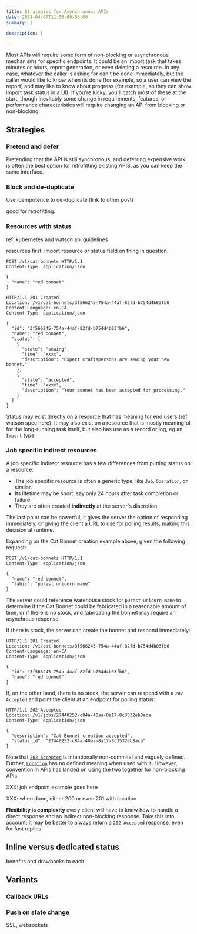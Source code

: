 ```yaml
---
title: Strategies for Asynchronous APIs
date: 2021-04-07T11:06:00-03:00
summary: |

description: |

---
```


Most APIs will require some form of non-blocking or asynchronous mechanisms for specific endpoints. It could be an
import task that takes minutes or hours, report generation, or even deleting a resource. In any case, whatever the caller
is asking for can't be done immediately, but the caller would like to know when its done (for example, so a user can view
the report) and may like to know about progress (for example, so they can show import task status in a UI). If you're lucky,
you'll catch most of these at the start, though inevitably some change in requirements, features, or performance
characteristics will require changing an API from blocking or non-blocking.

## Strategies

### Pretend and defer

Pretending that the API is still synchronous, and deferring expensive work, is often the best option for retrofitting
existing APIS, as you can keep the same interface.

### Block and de-duplicate

Use idempotence to de-duplicate (link to other post)

good for retrofitting.

### Resources with status

ref: kubernetes and watson api guidelines

resources first: import resource
*or* status field on thing in question.

```http
POST /v1/cat-bonnets HTTP/1.1
Content-Type: application/json

{
  "name": "red bonnet"
}
```
```http
HTTP/1.1 201 Created
Location: /v1/cat-bonnets/3f566245-754a-44af-82fd-b754d4b03fb6
Content-Language: en-CA
Content-Type: application/json

{
  "id": "3f566245-754a-44af-82fd-b754d4b03fb6",
  "name": "red bonnet",
  "status": [
    {
      "state": "sewing",
      "time": "xxxx",
      "description": "Expert craftspersons are sewing your new bonnet."
    },
    {
      "state": "accepted",
      "time": "xxxx",
      "description": "Your bonnet has been accepted for processing."
    }
  ]
}
```

Status may exist directly on a resource that has meaning for end users (ref watson spec here).
It may also exist on a resource that is mostly meaningful for the long-running task itself, but
also has use as a record or log, eg an `Import` type.

### Job specific indirect resources

A job specific indirect resource has a few differences from putting status on a resource:
- The job specific resource is often a generic type, like `Job`, `Operation`, or similar.
- Its lifetime may be short, say only 24 hours after task completion or failure.
- They are often created **indirectly** at the server's discretion.

The last point can be powerful; it gives the server the option of responding immediately,
or giving the client a URL to use for polling results, making this decision at runtime.

Expanding on the Cat Bonnet creation example above, given the following request:

```http
POST /v1/cat-bonnets HTTP/1.1
Content-Type: application/json

{
  "name": "red bonnet",
  "fabic": "purest unicorn mane"
}
```

The server could reference warehouse stock for `purest unicorn mane` to determine if the
Cat Bonnet could be fabricated in a reasonable amount of time, or if there is no stock,
and fabricating the bonnet may require an asynchrous response.

If there is stock, the server can create the bonnet and respond immediately:

```http
HTTP/1.1 201 Created
Location: /v1/cat-bonnets/3f566245-754a-44af-82fd-b754d4b03fb6
Content-Language: en-CA
Content-Type: application/json

{
  "id": "3f566245-754a-44af-82fd-b754d4b03fb6",
  "name": "red bonnet"
}
```

If, on the other hand, there is no stock, the server can respond with a `202 Accepted` and
point the client at an endpoint for polling status:

```http
HTTP/1.1 202 Accepted
Location: /v1/jobs/27440252-c84a-40aa-8a17-8c3532eb8aca
Content-Type: application/json

{
  "description": "Cat Bonnet creation accepted",
  "status_id": "27440252-c84a-40aa-8a17-8c3532eb8aca"
}
```

Note that [`202 Accepted`][202] is intentionally non-commital and vaguely defined. Further,
[`Location`][loc] has no defined meaning when used with it. However, convention in APIs has landed
on using the two together for non-blocking APIs.

XXX: job endpoint example goes here

XXX: when done, either 200 or even 201 with location

**Flexibility is complexity** every client will have to know how to handle a direct response and
an indirect non-blocking response. Take this into account; it may be better to always return a
`202 Accepted` response, even for fast replies.

## Inline versus dedicated status

benefits and drawbacks to each

## Variants

### Callback URLs

### Push on state change

SSE, websockets

[202]: https://developer.mozilla.org/en-US/docs/Web/HTTP/Status/202 "Mozilla's definition of 202"
[loc]: https://developer.mozilla.org/en-US/docs/Web/HTTP/Headers/Location "Mozilla's definition of the Location header"
